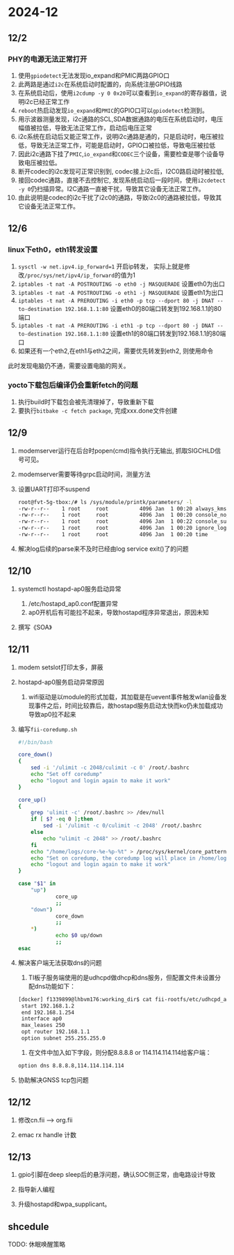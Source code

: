# 2024-12

## 12/2

### PHY的电源无法正常打开

1. 使用`gpiodetect`无法发现io_expand和PMIC两路GPIO口
1. 此两路是通过`i2c`在系统启动时配置的，向系统注册GPIO线路
1. 在系统启动后，使用`i2cdump -y 0 0x20`可以查看到`io_expand`的寄存器值，说明i2c已经正常工作
1. `reboot`热启动发现`io_expand`和`PMIC`的GPIO口可以`gpiodetect`检测到。
1. 用示波器测量发现，i2c通路的SCL,SDA数据通路的电压在系统启动时，电压幅值被拉低，导致无法正常工作，启动后电压正常
1. i2c系统在启动后又能正常工作，说明i2c通路是通的，只是启动时，电压被拉低，导致无法正常工作，可能是启动时，GPIO口被拉低，导致电压被拉低
1. 因此i2c通路下挂了`PMIC`,`io_expand`和`CODEC`三个设备，需要检查是哪个设备导致电压被拉低。
1. 断开codec的i2c发现可正常识别到, codec接上i2c后，I2C0路启动时被拉低,
1. 接回codec通路，直接不去控制它, 发现系统启动后一段时间，使用`i2cdetect -y 0`仍扫描异常。I2C通路一直被干扰，导致其它设备无法正常工作。
1. 由此说明是codec的i2c干扰了i2c0的通路，导致i2c0的通路被拉低，导致其它设备无法正常工作。

## 12/6

### linux下eth0，eth1转发设置

1. `sysctl -w net.ipv4.ip_forward=1` 开启ip转发， 实际上就是修改`/proc/sys/net/ipv4/ip_forward`的值为1
2. `iptables -t nat -A POSTROUTING -o eth0 -j MASQUERADE` 设置eth0为出口
3. `iptables -t nat -A POSTROUTING -o eth1 -j MASQUERADE` 设置eth1为出口
4. `iptables -t nat -A PREROUTING -i eth0 -p tcp --dport 80 -j DNAT --to-destination 192.168.1.1:80` 设置eth0的80端口转发到192.168.1.1的80端口
5. `iptables -t nat -A PREROUTING -i eth1 -p tcp --dport 80 -j DNAT --to-destination 192.168.1.1:80` 设置eth1的80端口转发到192.168.1.1的80端口
6. 如果还有一个eth2,在eth1与eth2之间，需要优先转发到eth2, 则使用命令

此时发现电脑仍不通，需要设置电脑的网关。

### yocto下载包后编译仍会重新fetch的问题

1. 执行build时下载包会被先清理掉了，导致重新下载
1. 要执行`bitbake -c fetch package`, 完成xxx.done文件创建

## 12/9

1. modemserver运行在后台时popen(cmd)指令执行无输出, 抓取SIGCHLD信号可见。
2. modemserver需要等待grpc启动时间，测量方法
3. 设置UART打印不suspend

    ```sh
    root@fvt-5g-tbox:/# ls /sys/module/printk/parameters/ -l
    -rw-r--r--    1 root     root          4096 Jan  1 00:20 always_kmsg_dump
    -rw-r--r--    1 root     root          4096 Jan  1 00:20 console_no_auto_verbose
    -rw-r--r--    1 root     root          4096 Jan  1 00:22 console_suspend
    -rw-r--r--    1 root     root          4096 Jan  1 00:20 ignore_loglevel
    -rw-r--r--    1 root     root          4096 Jan  1 00:20 time
    ```

4. 解决log后续的parse来不及时已经由log service exit()了的问题

## 12/10

1. systemctl hostapd-ap0服务启动异常
   1. /etc/hostapd_ap0.conf配置异常
   2. ap0开机后有可能拉不起来，导致hostapd程序异常退出，原因未知

1. 撰写《SOA》

## 12/11

1. modem setslot打印太多，屏蔽

1. hostapd-ap0服务启动异常原因
   1. wifi驱动是以module的形式加载，其加载是在uevent事件触发wlan设备发现事件之后，时间比较靠后，故hostapd服务启动太快而ko仍未加载成功导致ap0拉不起来

1. 编写`fii-coredump.sh`

    ```sh
    #!/bin/bash

    core_down()
    {
        sed -i '/ulimit -c 2048/culimit -c 0' /root/.bashrc
        echo "Set off coredump"
        echo "logout and login again to make it work"
    }

    core_up()
    {
        grep 'ulimit -c' /root/.bashrc >> /dev/null
        if [ $? -eq 0 ];then
            sed -i '/ulimit -c 0/culimit -c 2048' /root/.bashrc
        else
            echo "ulimit -c 2048" >> /root/.bashrc
        fi
        echo "/home/logs/core-%e-%p-%t" > /proc/sys/kernel/core_pattern
        echo "Set on coredump, the coredump log will place in /home/logs"
        echo "logout and login again to make it work"
    }

    case "$1" in
        "up")
                core_up
                ;;
        "down")
                core_down
                ;;
        *)
                echo $0 up/down
                ;;
    esac
   ```

1. 解决客户端无法获取dns的问题
   1. TI板子服务端使用的是udhcpd做dhcp和dns服务，但配置文件未设置分配dns功能如下：

   ```sh
   [docker] f1339899@lhbvm176:working_dir$ cat fii-rootfs/etc/udhcpd_ap0.conf   
    start 192.168.1.2
    end 192.168.1.254
    interface ap0
    max_leases 250
    opt router 192.168.1.1
    option subnet 255.255.255.0
   ```

   1. 在文件中加入如下字段，则分配8.8.8.8 or 114.114.114.114给客户端：

   ```sh
   option dns 8.8.8.8,114.114.114.114
   ```

1. 协助解决GNSS tcp包问题

## 12/12

1. 修改cn.fii --> org.fii

1. emac rx handle 计数

## 12/13

1. gpio引脚在deep sleep后的悬浮问题，确认SOC侧正常，由电路设计导致

1. 指导新人编程

1. 升级hostapd和wpa_supplicant。

## shcedule

TODO: 休眠唤醒策略

